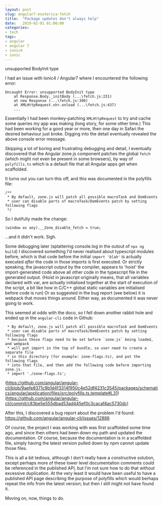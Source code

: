 ```yaml
---
layout: post
slug: angular7-esoterica-fetch
title:  "Package updates don't always help"
date:   2019-02-01 01:00:00
categories:
- tech
tags:
- angular
- angular 7
- ionic4
- ionic
---
```

unsupported BodyInit type

I had an issue with Ionic4 / Angular7 where I encountered the following error:

```
Uncaught Error: unsupported BodyInit type
    at Response.Body._initBody (...\fetch.js:231)
    at new Response (...\fetch.js:390)
    at XMLHttpRequest.xhr.onload (...\fetch.js:437)
    ...
```

Essentially I had been monkey-patching `XMLHttpRequest` to try and cache some queries my app was making (long story, for some other time.)   This had been working for a good year or more, then one day in Safari the desired behaviour just broke.
Digging into the detail eventually revealed the above console error message.

Skipping a lot of boring and frustrating debugging and detail, I eventually discovered that the Angular zone.js component patches the global `fetch` (which might not even be present in some browsers), by way of `polyfills.ts` which is a default file that all Angular apps get when scaffolded.

It turns out you can turn this off, and this was documented in the polyfills file:

```
/**
 * By default, zone.js will patch all possible macroTask and DomEvents
 * user can disable parts of macroTask/DomEvents patch by setting following flags
 */
```

So I dutifully made the change:
```
(window as any).__Zone_disable_fetch = true;
```

...and it didn't work. Sigh.

Some debugging later (splattering console.log in the outout of `npx ng build`) I discovered something I'd never realised about typescript modules before, which is that code before the initial `import 'blah'` is actually executed _after_ the code in those imports is first executed. Or strictly speaking, the javascript output by the compiler, appears to 'hoist' the import-generated code above all other code in the typescript file in the generated output. (Hoist in javascript originally means, that all variables declared with var, are actually initialised together at the start of execution of the script, a bit like how in C/C++ global static variables are initialised before code is run) Or as suggested in the bug report (see below) it is webpack that moves things around. Either way, as documented it was never going to work.

This seemed at odds with the doco, so I fell down another rabbit hole and ended up in the `angular-cli` code in Github:
```
 * By default, zone.js will patch all possible macroTask and DomEvents
 * user can disable parts of macroTask/DomEvents patch by setting following flags
 * because those flags need to be set before `zone.js` being loaded, and webpack
 * will put import in the top of bundle, so user need to create a separate file
 * in this directory (for example: zone-flags.ts), and put the following flags
 * into that file, and then add the following code before importing zone.js.
 * import './zone-flags.ts';
```
(https://github.com/angular/angular-cli/blob/9aefe8371c9b1d4f3314f950c4e52df4231c3545/packages/schematics/angular/application/files/src/polyfills.ts.template#L31) (https://github.com/angular/angular-cli/commit/c83be5e555dbad53ad445ef0c3cacaf4ac5730dc)

After this, I discovered a bug report about the problem I'd found: https://github.com/angular/angular-cli/issues/12886

Of course, the project I was working with was first scaffolded some time ago, and since then others had been down my path and updated the documentation. Of course, because the documentation is in a scaffolded file, simply having the latest version pulled down by npm cannot update those files.

This is all a bit tedious, although I don't really have a constructive solution, except perhaps more of these lower level documentation comments could be referenced in the published API, but I'm not sure how to do that without excessive duplication.
At the very least it would have been useful to have a published API page describing the purpose of polyfills which would berhaps repeat the info from the latest version; but then I still might not have found it.

Moving on, now, things to do.